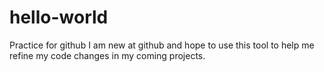 # hello-world
Practice for github
I am new at github and hope to use this tool to help me refine my code changes in my coming projects.
